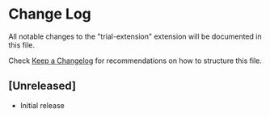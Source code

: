 # Change Log

All notable changes to the "trial-extension" extension will be documented in this file.

Check [Keep a Changelog](http://keepachangelog.com/) for recommendations on how to structure this file.

## [Unreleased]

- Initial release